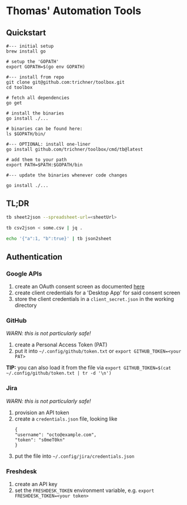# Thomas' Automation Tools

## Quickstart

```
#--- initial setup
brew install go

# setup the 'GOPATH'
export GOPATH=$(go env GOPATH)

#--- install from repo
git clone git@github.com:trichner/toolbox.git
cd toolbox

# fetch all dependencies
go get

# install the binaries
go install ./...

# binaries can be found here:
ls $GOPATH/bin/

#--- OPTIONAL: install one-liner
go install github.com/trichner/toolbox/cmd/tb@latest

# add them to your path
export PATH=$PATH:$GOPATH/bin

#--- update the binaries whenever code changes

go install ./...
```

## TL;DR

```bash
tb sheet2json --spreadsheet-url=<sheetUrl>
```

```bash
tb csv2json < some.csv | jq .
```

```bash
echo '{"a":1, "b":true}' | tb json2sheet
```

## Authentication

### Google APIs

1. create an OAuth consent screen as
   documented [here](https://support.google.com/cloud/answer/6158849?hl=en)
2. create client credentials for a 'Desktop App' for said consent screen
3. store the client credentials in a `client_secret.json` in the working directory

### GitHub

*WARN: this is not particularly safe!*

1. create a Personal Access Token (PAT)
2. put it into `~/.config/github/token.txt` or `export GITHUB_TOKEN=<your PAT>`

**TIP:** you can also load it from the file
via `export GITHUB_TOKEN=$(cat ~/.config/github/token.txt | tr -d '\n')`

### Jira

*WARN: this is not particularly safe!*

1. provision an API token
2. create a `credentials.json` file, looking like
    ```
    {
    "username": "octo@example.com",
    "token": "s0meT0kn"
    }
    ```
3. put the file into `~/.config/jira/credentials.json`

### Freshdesk

1. create an API key
2. set the `FRESHDESK_TOKEN` environment variable, e.g. `export FRESHDESK_TOKEN=<your token>`
